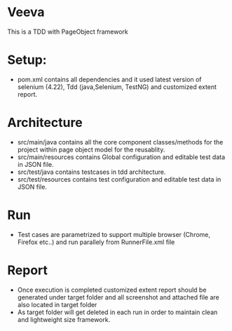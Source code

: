 # Veeva
This is a TDD with PageObject framework

# Setup:
- pom.xml contains all dependencies and it used latest version of selenium (4.22), Tdd (java,Selenium, TestNG) and customized extent report.

# Architecture
- src/main/java contains all the core component classes/methods for the project within page object model for the reusablity. 
- src/main/resources contains Global configuration and editable test data in JSON file.
- src/test/java contains testcases in tdd architecture.
- src/test/resources contains test configuration and editable test data in JSON file.

# Run
-	Test cases are parametrized to support multiple browser (Chrome, Firefox etc..) and run parallely from RunnerFile.xml file
# Report
- Once execution is completed customized extent report should be generated under target folder and all screenshot and attached file are also located in target folder
- As target folder will get deleted in each run in order to maintain clean and lightweight size framework.

